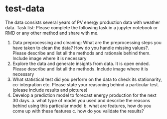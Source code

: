# test-data
The data consists several years of PV energy production data with weather data.
Task list: Please complete the following task in a jupyter notebook or RMD or any other method and share with me.
1. Data preprocessing and cleaning: What are the preprocessing steps you have taken to clean the data? How do you handle missing values?. Please describe and list all the methods and rationale behind them. Include image where it is necessary
2. Explore the data and generate insights from data. It is open ended. Please describe and list all the methods. Include image where it is necessary
3. What statistical test did you perform on the data to check its stationarity, co-integration etc. Please state your reasoning behind a particular test. (please include results and pictures)
3. Develop a prediction model to forecast energy production for the next 30 days.
  a. what type of model you used and describe the reasons behind using this particular model
  b. what are features, how do you come up with these features
  c. how do you validate the results?
